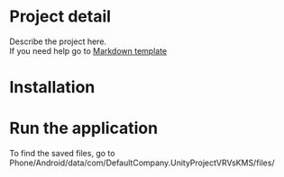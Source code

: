 # Project detail
Describe the project here.  
If you need help go to [Markdown template](./MarkdownTemplate.md)


# Installation


# Run the application

To find the saved files, go to Phone/Android/data/com/DefaultCompany.UnityProjectVRVsKMS/files/
